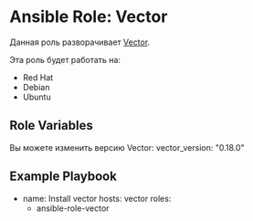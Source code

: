 Ansible Role: Vector
=========

Данная роль разворачивает [Vector](https://vector.dev/).

Эта роль будет работать на:
* Red Hat
* Debian
* Ubuntu

Role Variables
--------------
Вы можете изменить версию Vector:
vector_version: "0.18.0"

Example Playbook
----------------

- name: Install vector
  hosts: vector
  roles:
    - ansible-role-vector
